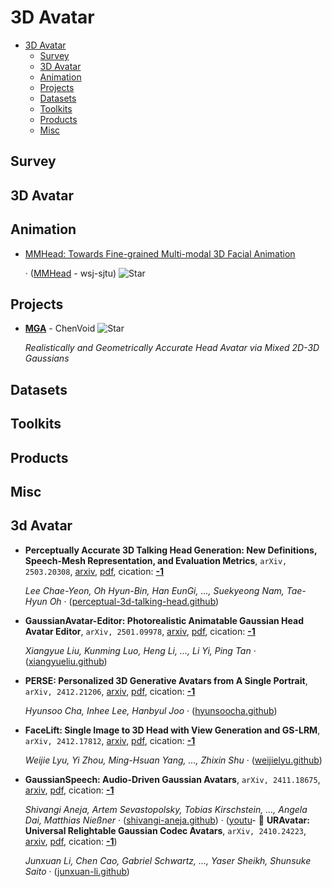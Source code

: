 # 3D Avatar

- [3D Avatar](#3d-avatar) 
  - [Survey](#survey)
  - [3D Avatar](#3d-avatar-1)
  - [Animation](#animation)
  - [Projects](#projects)
  - [Datasets](#datasets)
  - [Toolkits](#toolkits)
  - [Products](#products)
  - [Misc](#misc)


## Survey


## 3D Avatar


## Animation

- [MMHead: Towards Fine-grained Multi-modal 3D Facial Animation](https://wsj-sjtu.github.io/MMHead/) 

	 · ([MMHead](https://github.com/wsj-sjtu/MMHead) - wsj-sjtu) ![Star](https://img.shields.io/github/stars/wsj-sjtu/MMHead.svg?style=social&label=Star)

## Projects

- [**MGA**](https://github.com/ChenVoid/MGA) - ChenVoid ![Star](https://img.shields.io/github/stars/ChenVoid/MGA.svg?style=social&label=Star) 

	 *Realistically and Geometrically Accurate Head Avatar via Mixed 2D-3D Gaussians*

## Datasets


## Toolkits


## Products


## Misc
## 3d Avatar

- **Perceptually Accurate 3D Talking Head Generation: New Definitions, 
  Speech-Mesh Representation, and Evaluation Metrics**, `arXiv, 2503.20308`, [arxiv](http://arxiv.org/abs/2503.20308v3), [pdf](http://arxiv.org/pdf/2503.20308v3.pdf), cication: [**-1**](None) 

	 *Lee Chae-Yeon, Oh Hyun-Bin, Han EunGi, ..., Suekyeong Nam, Tae-Hyun Oh* · ([perceptual-3d-talking-head.github](https://perceptual-3d-talking-head.github.io/))
- **GaussianAvatar-Editor: Photorealistic Animatable Gaussian Head Avatar 
  Editor**, `arXiv, 2501.09978`, [arxiv](http://arxiv.org/abs/2501.09978v1), [pdf](http://arxiv.org/pdf/2501.09978v1.pdf), cication: [**-1**](None) 

	 *Xiangyue Liu, Kunming Luo, Heng Li, ..., Li Yi, Ping Tan* · ([xiangyueliu.github](https://xiangyueliu.github.io/GaussianAvatar-Editor/))
- **PERSE: Personalized 3D Generative Avatars from A Single Portrait**, `arXiv, 2412.21206`, [arxiv](http://arxiv.org/abs/2412.21206v1), [pdf](http://arxiv.org/pdf/2412.21206v1.pdf), cication: [**-1**](None) 

	 *Hyunsoo Cha, Inhee Lee, Hanbyul Joo* · ([hyunsoocha.github](https://hyunsoocha.github.io/perse/))
- **FaceLift: Single Image to 3D Head with View Generation and GS-LRM**, `arXiv, 2412.17812`, [arxiv](http://arxiv.org/abs/2412.17812v1), [pdf](http://arxiv.org/pdf/2412.17812v1.pdf), cication: [**-1**](None) 

	 *Weijie Lyu, Yi Zhou, Ming-Hsuan Yang, ..., Zhixin Shu* · ([weijielyu.github](https://weijielyu.github.io/FaceLift))
- **GaussianSpeech: Audio-Driven Gaussian Avatars**, `arXiv, 2411.18675`, [arxiv](http://arxiv.org/abs/2411.18675v1), [pdf](http://arxiv.org/pdf/2411.18675v1.pdf), cication: [**-1**](None) 

	 *Shivangi Aneja, Artem Sevastopolsky, Tobias Kirschstein, ..., Angela Dai, Matthias Nießner* · ([shivangi-aneja.github](https://shivangi-aneja.github.io/projects/gaussianspeech)) · ([youtu](https://youtu.be/2VqYoFlYcwQ)- 🌟 **URAvatar: Universal Relightable Gaussian Codec Avatars**, `arXiv, 2410.24223`, [arxiv](http://arxiv.org/abs/2410.24223v1), [pdf](http://arxiv.org/pdf/2410.24223v1.pdf), cication: [**-1**](None))

	 *Junxuan Li, Chen Cao, Gabriel Schwartz, ..., Yaser Sheikh, Shunsuke Saito* · ([junxuan-li.github](https://junxuan-li.github.io/urgca-website/))